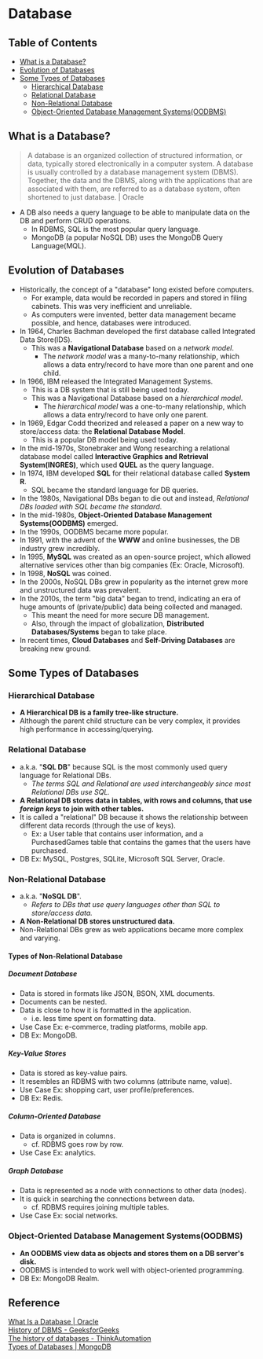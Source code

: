 # Database

## Table of Contents
- [What is a Database?](#what-is-a-database)
- [Evolution of Databases](#evolution-of-databases)
- [Some Types of Databases](#some-types-of-databases)
  - [Hierarchical Database](#hierarchical-database)
  - [Relational Database](#relational-database)
  - [Non-Relational Database](#non-relational-database)
  - [Object-Oriented Database Management Systems(OODBMS)](#object-oriented-database-management-systemsoodbms)

## What is a Database?
> A database is an organized collection of structured information, or data, typically stored electronically in a computer system. A database is usually controlled by a database management system (DBMS). Together, the data and the DBMS, along with the applications that are associated with them, are referred to as a database system, often shortened to just database. | Oracle

- A DB also needs a query language to be able to manipulate data on the DB and perform CRUD operations.
  - In RDBMS, SQL is the most popular query language.
  - MongoDB (a popular NoSQL DB) uses the MongoDB Query Language(MQL).

## Evolution of Databases
- Historically, the concept of a "database" long existed before computers.
  - For example, data would be recorded in papers and stored in filing cabinets. This was very inefficient and unreliable.
  - As computers were invented, better data management became possible, and hence, databases were introduced.
- In 1964, Charles Bachman developed the first database called Integrated Data Store(IDS).
  - This was a **Navigational Database** based on a _network model_.
    - The _network model_ was a many-to-many relationship, which allows a data entry/record to have more than one parent and one child.
- In 1966, IBM released the Integrated Management Systems.
  - This is a DB system that is still being used today.
  - This was a Navigational Database based on a _hierarchical model_.
    - The _hierarchical model_ was a one-to-many relationship, which allows a data entry/record to have only one parent.
- In 1969, Edgar Codd theorized and released a paper on a new way to store/access data: the **Relational Database Model**.
  - This is a popular DB model being used today.
- In the mid-1970s, Stonebraker and Wong researching a relational database model called **Interactive Graphics and Retrieval System(INGRES)**, which used **QUEL** as the query language.
- In 1974, IBM developed **SQL** for their relational database called **System R**.
  - SQL became the standard language for DB queries.
- In the 1980s, Navigational DBs began to die out and instead, _Relational DBs loaded with SQL became the standard_.
- In the mid-1980s, **Object-Oriented Database Management Systems(OODBMS)** emerged.
- In the 1990s, OODBMS became more popular.
- In 1991, with the advent of the **WWW** and online businesses, the DB industry grew incredibly.
- In 1995, **MySQL** was created as an open-source project, which allowed alternative services other than big companies (Ex: Oracle, Microsoft).
- In 1998, **NoSQL** was coined.
- In the 2000s, NoSQL DBs grew in popularity as the internet grew more and unstructured data was prevalent.
- In the 2010s, the term "big data" began to trend, indicating an era of huge amounts of (private/public) data being collected and managed.
  - This meant the need for more secure DB management.
  - Also, through the impact of globalization, **Distributed Databases/Systems** began to take place.
- In recent times, **Cloud Databases** and **Self-Driving Databases** are breaking new ground.

## Some Types of Databases
### Hierarchical Database
- **A Hierarchical DB is a family tree-like structure.**
- Although the parent child structure can be very complex, it provides high performance in accessing/querying.
### Relational Database
- a.k.a. "**SQL DB**" because SQL is the most commonly used query language for Relational DBs.
  - _The terms SQL and Relational are used interchangeably since most Relational DBs use SQL._
- **A Relational DB stores data in tables, with rows and columns, that use _foreign keys_ to join with other tables.**
- It is called a "relational" DB because it shows the relationship between different data records (through the use of keys).
  - Ex: a User table that contains user information, and a PurchasedGames table that contains the games that the users have purchased.
- DB Ex: MySQL, Postgres, SQLite, Microsoft SQL Server, Oracle.
### Non-Relational Database
- a.k.a. "**NoSQL DB**".
  - _Refers to DBs that use query languages other than SQL to store/access data._
- **A Non-Relational DB stores unstructured data.**
- Non-Relational DBs grew as web applications became more complex and varying.
#### Types of Non-Relational Database
##### Document Database
- Data is stored in formats like JSON, BSON, XML documents.
- Documents can be nested.
- Data is close to how it is formatted in the application.
  - i.e. less time spent on formatting data.
- Use Case Ex: e-commerce, trading platforms, mobile app.
- DB Ex: MongoDB.
##### Key-Value Stores
- Data is stored as key-value pairs.
- It resembles an RDBMS with two columns (attribute name, value).
- Use Case Ex: shopping cart, user profile/preferences.
- DB Ex: Redis.
##### Column-Oriented Database
- Data is organized in columns.
  - cf. RDBMS goes row by row.
- Use Case Ex: analytics.
##### Graph Database
- Data is represented as a node with connections to other data (nodes).
- It is quick in searching the connections between data.
  - cf. RDBMS requires joining multiple tables.
- Use Case Ex: social networks.
### Object-Oriented Database Management Systems(OODBMS)
- **An OODBMS view data as objects and stores them on a DB server's disk.**
- OODBMS is intended to work well with object-oriented programming.
- DB Ex: MongoDB Realm.

## Reference
[What Is a Database | Oracle](https://www.oracle.com/database/what-is-database/)  
[History of DBMS - GeeksforGeeks](https://www.geeksforgeeks.org/history-of-dbms/)  
[The history of databases - ThinkAutomation](https://www.thinkautomation.com/histories/the-history-of-databases/#:~:text=The%201960s%20%E2%80%93%20beginnings&text=Charles%20Bachman%20designed%20the%20first,Integrated%20Data%20Store%2C%20or%20IDS.)  
[Types of Databases | MongoDB](https://www.mongodb.com/databases/types)  
